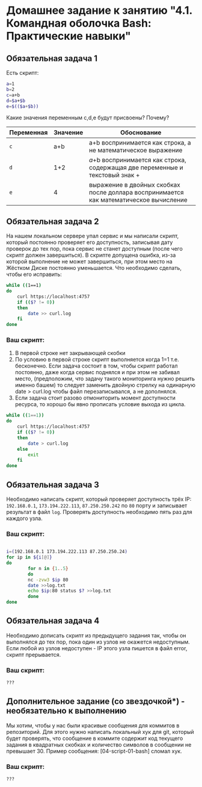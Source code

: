 # Домашнее задание к занятию "4.1. Командная оболочка Bash: Практические навыки"

## Обязательная задача 1

Есть скрипт:
```bash
a=1
b=2
c=a+b
d=$a+$b
e=$(($a+$b))
```

Какие значения переменным c,d,e будут присвоены? Почему?

| Переменная  | Значение | Обоснование |
| ------------- | ------------- | ------------- |
| `c`  | a+b  | a+b воспринимается как строка, а не математическое выражение |
| `d`  | 1+2  | $a+$b воспринимается как строка, содержащая две переменные и текстовый знак + |
| `e`  | 4  | выражение в двойных скобках после доллара воспринимается как математическое вычисление |


## Обязательная задача 2
На нашем локальном сервере упал сервис и мы написали скрипт, который постоянно проверяет его доступность, записывая дату проверок до тех пор, пока сервис не станет доступным (после чего скрипт должен завершиться). В скрипте допущена ошибка, из-за которой выполнение не может завершиться, при этом место на Жёстком Диске постоянно уменьшается. Что необходимо сделать, чтобы его исправить:
```bash
while ((1==1)
do
	curl https://localhost:4757
	if (($? != 0))
	then
		date >> curl.log
	fi
done
```

### Ваш скрипт:
1. В первой строке нет закрывающей скобки
2. По условию в первой строке скрипт выполняется когда 1=1 т.е. бесконечно. Если задача состоит в том, чтобы скрипт работал постоянно, даже когда сервис поднялся и при этом не забивал место, (предположим, что задачу такого мониторинга нужно решить именно башем) то следует заменить двойную стрелку на одинарную date > curl.log чтобы файл перезаписывался, а не дополнялся.
3. Если задача стоит разово отмониторить момент доступности ресурса, то хорошо бы явно прописать условие выхода из цикла.

```bash
while ((1==1))
do
	curl https://localhost:4757
	if (($? != 0))
	then
		date > curl.log
	else
		exit
	fi
done
```

## Обязательная задача 3
Необходимо написать скрипт, который проверяет доступность трёх IP: `192.168.0.1`, `173.194.222.113`, `87.250.250.242` по `80` порту и записывает результат в файл `log`. Проверять доступность необходимо пять раз для каждого узла.

### Ваш скрипт:
```bash

i=(192.168.0.1 173.194.222.113 87.250.250.24)
for ip in ${i[@]}
do
        for n in {1..5}
        do
        nc -zvw3 $ip 80
        date >>log.txt
        echo $ip:80 status $? >>log.txt
        done
done

```

## Обязательная задача 4
Необходимо дописать скрипт из предыдущего задания так, чтобы он выполнялся до тех пор, пока один из узлов не окажется недоступным. Если любой из узлов недоступен - IP этого узла пишется в файл error, скрипт прерывается.

### Ваш скрипт:
```bash
???
```

## Дополнительное задание (со звездочкой*) - необязательно к выполнению

Мы хотим, чтобы у нас были красивые сообщения для коммитов в репозиторий. Для этого нужно написать локальный хук для git, который будет проверять, что сообщение в коммите содержит код текущего задания в квадратных скобках и количество символов в сообщении не превышает 30. Пример сообщения: \[04-script-01-bash\] сломал хук.

### Ваш скрипт:
```bash
???
```
